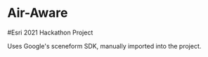 # Air-Aware
#Esri 2021 Hackathon Project

Uses Google's sceneform SDK, manually imported into the project.
